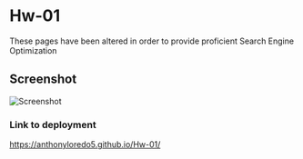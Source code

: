 # Hw-01
These pages have been altered in order to provide proficient Search Engine Optimization

## Screenshot
![Screenshot](https://github.com/anthonyloredo5/Hw-01/blob/main/assets/images/Screen%20Shot%202020-12-14%20at%206.23.53%20PM.png?raw=true)

### Link to deployment
https://anthonyloredo5.github.io/Hw-01/